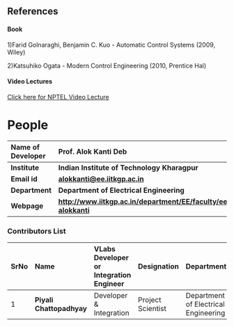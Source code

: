 ## References
#### Book 
1)Farid Golnaraghi, Benjamin C. Kuo - Automatic Control Systems (2009, Wiley)

2)Katsuhiko Ogata - Modern Control Engineering (2010, Prentice Hal)
									
#### Video Lectures

<a href="https://www.youtube.com/watch?v=tJNaPt5aPmg" target="_blank">Click here for NPTEL Video Lecture</a>


# People

<b>Name of Developer | <b> **Prof. Alok Kanti Deb**
:--|:--|
<b> Institute | <b>  **Indian Institute of Technology Kharagpur**
<b> Email id|     <b>  **alokkanti@ee.iitkgp.ac.in**
<b> Department |  **Department of Electrical Engineering**
<b>Webpage| <b> http://www.iitkgp.ac.in/department/EE/faculty/ee-alokkanti

### Contributors List

SrNo | Name | VLabs Developer or Integration Engineer | Designation | Department| Institute
:--|:--|:--|:--|:--|:--|
1 | **Piyali Chattopadhyay** | Developer & Integration | Project Scientist | Department of Electrical Engineering | IIT Kharagpur | 
